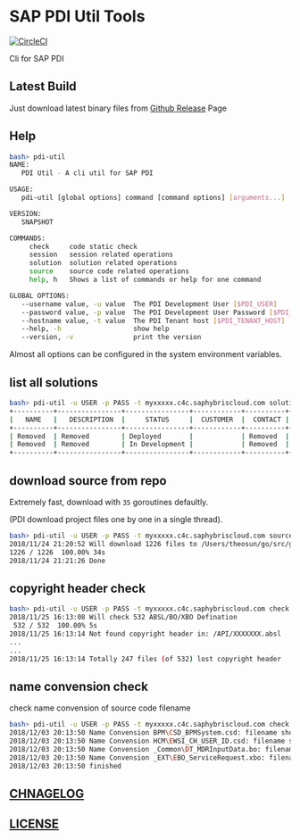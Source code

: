 # SAP PDI Util Tools

[![CircleCI](https://circleci.com/gh/Soontao/pdi-util.svg?style=shield)](https://circleci.com/gh/Soontao/pdi-util)

Cli for SAP PDI

## Latest Build

Just download latest binary files from [Github Release](https://github.com/Soontao/pdi-util/releases) Page

## Help

```bash
bash> pdi-util
NAME:
   PDI Util - A cli util for SAP PDI

USAGE:
   pdi-util [global options] command [command options] [arguments...]

VERSION:
   SNAPSHOT

COMMANDS:
     check     code static check
     session   session related operations
     solution  solution related operations
     source    source code related operations
     help, h   Shows a list of commands or help for one command

GLOBAL OPTIONS:
   --username value, -u value  The PDI Development User [$PDI_USER]
   --password value, -p value  The PDI Development User Password [$PDI_PASSWORD]
   --hostname value, -t value  The PDI Tenant host [$PDI_TENANT_HOST]
   --help, -h                  show help
   --version, -v               print the version
```

Almost all options can be configured in the system environment variables.

## list all solutions

```bash
bash> pdi-util -u USER -p PASS -t myxxxxx.c4c.saphybriscloud.com solution list 
+----------+----------------+----------------+------------+----------+-------+
|   NAME   |   DESCRIPTION  |     STATUS     |  CUSTOMER  |  CONTACT | EMAIL |
+----------+----------------+----------------+------------+----------+-------+
| Removed  | Removed        | Deployed       |            | Removed  |       |
| Removed  | Removed        | In Development |            | Removed  |       |
+----------+----------------+----------------+------------+----------+-------+
```

## download source from repo

Extremely fast, download with `35` goroutines defaultly.

(PDI download project files one by one in a single thread).

```bash
bash> pdi-util -u USER -p PASS -t myxxxxx.c4c.saphybriscloud.com source download -s YQABCDEFG_ 
2018/11/24 21:20:52 Will download 1226 files to /Users/theosun/go/src/github.com/Soontao/pdi-util/output
1226 / 1226  100.00% 34s
2018/11/24 21:21:26 Done
```

## copyright header check

```bash
bash> pdi-util -u USER -p PASS -t myxxxxx.c4c.saphybriscloud.com check header -s YQABCDEFG_
2018/11/25 16:13:08 Will check 532 ABSL/BO/XBO Defination
 532 / 532  100.00% 5s
2018/11/25 16:13:14 Not found copyright header in: /API/XXXXXXX.absl
...
...
2018/11/25 16:13:14 Totally 247 files (of 532) lost copyright header
```

## name convension check

check name convension of source code filename

```bash
bash> pdi-util -u USER -p PASS -t myxxxxx.c4c.saphybriscloud.com check name -s YQABCDEFG_
2018/12/03 20:13:50 Name Convension BPM\CSD_BPMSystem.csd: filename should be CS_BPMSystem.csd
2018/12/03 20:13:50 Name Convension HCM\EWSI_CH_USER_ID.csd: filename should be CS_CH_USER_ID.csd
2018/12/03 20:13:50 Name Convension _Common\DT_MDRInputData.bo: filename should be BO_MDRInputData.bo
2018/12/03 20:13:50 Name Convension _EXT\EBO_ServiceRequest.xbo: filename should be BOE_ServiceRequest.xbo
2018/12/03 20:13:50 finished
```

## [CHNAGELOG](./CHANGELOG.md)

## [LICENSE](./LICENSE)